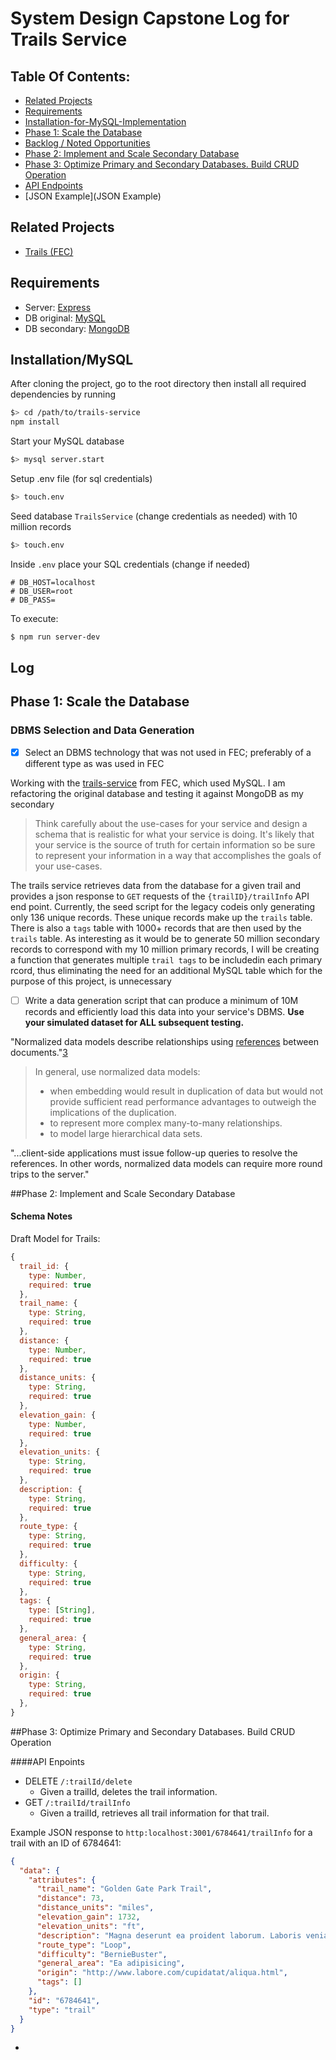 # System Design Capstone Log for Trails Service

## Table Of Contents:
+ [Related Projects](#Related-Projects)
+ [Requirements](#Requirements)
+ [Installation-for-MySQL-Implementation](#Installation/MySQL)
+ [Phase 1: Scale the Database](#Phase-1:-Scale-the-Database)
+ [Backlog / Noted Opportunities](#Backlog-/-Noted-Opportunities)
+ [Phase 2: Implement and Scale Secondary Database](#Phase-2:-Implement-and-Scale-Secondary-Database)
+ [Phase 3: Optimize Primary and Secondary Databases. Build CRUD Operation](#Phase-3:-Optimize-Primary-and-Secondary-Databases.-Build-CRUD-Operation)
+ [API Endpoints](API-Endpoints)
+ [JSON Example](JSON Example)

## Related Projects
- [Trails (FEC)](https://github.com/rpt09-scully/trail-service)

## Requirements
 - Server: [Express](http://expressjs.com/)
  - DB original: [MySQL](https://dev.mysql.com/doc/refman/5.7/en/)
  - DB secondary: [MongoDB](https://docs.mongodb.com/manual/)

## Installation/MySQL
After cloning the project, go to the root directory then install all required dependencies by running

```sh
$> cd /path/to/trails-service
npm install
```

Start your MySQL database
```sh
$> mysql server.start
```

Setup .env file (for sql credentials)
```sh
$> touch.env
```

Seed database `TrailsService` (change credentials as needed) with 10 million records
```sh
$> touch.env
```

Inside `.env` place your SQL credentials (change if needed)
```
# DB_HOST=localhost
# DB_USER=root
# DB_PASS=
```

To execute:

```sh
$ npm run server-dev
```

## Log

## Phase 1: Scale the Database

### DBMS Selection and Data Generation

- [x] Select an DBMS technology that was not used in FEC; preferably of a different type as was used in FEC

Working with the [trails-service](https://github.com/rpt09-lotus/trail-service) from FEC, which used MySQL.  I am refactoring the original database and testing it against MongoDB as my secondary

> Think carefully about the use-cases for your service and design a schema that is realistic for what your service is doing. It's likely that your service is the source of truth for certain information so be sure to represent your information in a way that accomplishes the goals of your use-cases.

The trails service retrieves data from the database for a given trail and provides a json response to `GET` requests of the `{trailID}/trailInfo` API end point. Currently, the seed script for the legacy codeis only generating only 136 unique records.  These unique records make up the `trails` table.  There is also a `tags` table with 1000+ records that are then used by the `trails` table.  As interesting as it would be to generate 50 million secondary records to correspond with my 10 million primary records, I will be creating a function that generates multiple `trail tags` to be includedin each primary rcord, thus eliminating the need for an additional MySQL table which for the purpose of this project, is unnecessary

- [ ] Write a data generation script that can produce a minimum of 10M records and efficiently load this data into your service's DBMS. **Use your simulated dataset for ALL subsequent testing.**



"Normalized data models describe relationships using [references](https://docs.mongodb.com/manual/reference/database-references/) between documents."[3]

> In general, use normalized data models:
>
> - when embedding would result in duplication of data but would not provide sufficient read performance advantages to outweigh the implications of the duplication.
> - to represent more complex many-to-many relationships.
> - to model large hierarchical data sets.

"...client-side applications must issue follow-up queries to resolve the references. In other words, normalized data models can require more round trips to the server."

##Phase 2: Implement and Scale Secondary Database
#### Schema Notes

Draft Model for Trails:

```JavaScript
{
  trail_id: {
    type: Number,
    required: true
  },
  trail_name: {
    type: String,
    required: true
  },
  distance: {
    type: Number,
    required: true
  },
  distance_units: {
    type: String,
    required: true
  },
  elevation_gain: {
    type: Number,
    required: true
  },
  elevation_units: {
    type: String,
    required: true
  },
  description: {
    type: String,
    required: true
  },
  route_type: {
    type: String,
    required: true
  },
  difficulty: {
    type: String,
    required: true
  },
  tags: {
    type: [String],
    required: true
  },
  general_area: {
    type: String,
    required: true
  },
  origin: {
    type: String,
    required: true
  },
}
```
##Phase 3: Optimize Primary and Secondary Databases. Build CRUD Operation


####API Enpoints

+ DELETE `/:trailId/delete`
  - Given a trailId, deletes the trail information.
+ GET `/:trailId/trailInfo`
  - Given a trailId, retrieves all trail information for that trail.

Example JSON response to `http:localhost:3001/6784641/trailInfo` for a trail with an ID of 6784641:

```json
{
  "data": {
    "attributes": {
      "trail_name": "Golden Gate Park Trail",
      "distance": 73,
      "distance_units": "miles",
      "elevation_gain": 1732,
      "elevation_units": "ft",
      "description": "Magna deserunt ea proident laborum. Laboris veniam. Nisi aliquip sint magna.",
      "route_type": "Loop",
      "difficulty": "BernieBuster",
      "general_area": "Ea adipisicing",
      "origin": "http://www.labore.com/cupidatat/aliqua.html",
      "tags": []
    },
    "id": "6784641",
    "type": "trail"
  }
}

```

-
[1]: https://docs.mongodb.com/manual/core/data-modeling-introduction/
[2]: https://docs.mongodb.com/manual/core/data-model-design/#data-modeling-embedding
[3]: https://docs.mongodb.com/manual/core/data-model-design/#normalized-data-models
[4]: https://docs.mongodb.com/manual/reference/program/mongoimport/index.html
[5]: https://stackoverflow.com/a/44623546